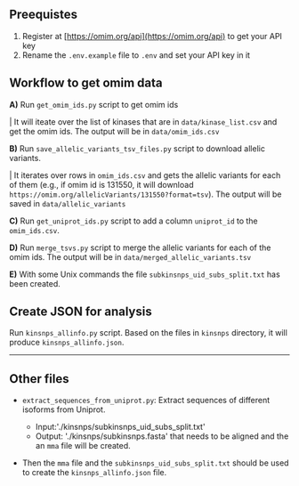 
## Preequistes

1. Register at [https://omim.org/api](https://omim.org/api) to get your API key
2. Rename the `.env.example` file to `.env` and set your API key in it

## Workflow to get omim data
**A)** Run `get_omim_ids.py` script to get omim ids

| It will iteate over the list of kinases that are in `data/kinase_list.csv` and get the omim ids. The output will be in `data/omim_ids.csv`

**B)** Run `save_allelic_variants_tsv_files.py` script to download allelic variants. 

|    It iterates over rows in `omim_ids.csv` and gets the allelic variants for each of them (e.g., if omim id is 131550, it will download `https://omim.org/allelicVariants/131550?format=tsv`). The output will be saved in `data/allelic_variants`

**C)** Run `get_uniprot_ids.py` script to add a column `uniprot_id` to the `omim_ids.csv`. 

**D)** Run `merge_tsvs.py` script to merge the allelic variants for each of the omim ids. The output will be in `data/merged_allelic_variants.tsv`   

**E)** With some Unix commands the file `subkinsnps_uid_subs_split.txt` has been created.

## Create JSON for analysis

Run `kinsnps_allinfo.py` script. Based on the files in `kinsnps` directory, it will produce `kinsnps_allinfo.json`.

---

## Other files

- `extract_sequences_from_uniprot.py`: Extract sequences of different isoforms from Uniprot.
  - Input:'./kinsnps/subkinsnps_uid_subs_split.txt'
  - Output: './kinsnps/subkinsnps.fasta' that needs to be aligned and the an `mma` file will be created.

- Then the `mma` file and the `subkinsnps_uid_subs_split.txt` should be used to create the `kinsnps_allinfo.json` file.
